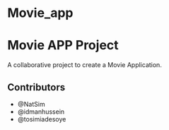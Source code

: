 # Movie_app

<h1>Movie APP Project</h1>

A collaborative project to create a Movie Application.

<h2>Contributors</h2>

*  @NatSim 
*  @idmanhussein
*  @tosimiadesoye
